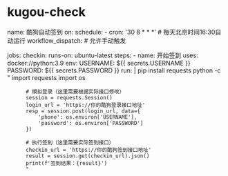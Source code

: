# kugou-check
name: 酷狗自动签到
on:
  schedule:
    - cron: '30 8 * * *' # 每天北京时间16:30自动运行
  workflow_dispatch: # 允许手动触发

jobs:
  checkin:
    runs-on: ubuntu-latest
    steps:
      - name: 开始签到
        uses: docker://python:3.9
        env:
          USERNAME: ${{ secrets.USERNAME }}
          PASSWORD: ${{ secrets.PASSWORD }}
        run: |
          pip install requests
          python -c "
          import requests
          import os
          
          # 模拟登录（这里需要根据实际接口修改）
          session = requests.Session()
          login_url = 'https://你的酷狗登录接口地址'
          resp = session.post(login_url, data={
              'phone': os.environ['USERNAME'],
              'password': os.environ['PASSWORD']
          })
          
          # 执行签到（这里需要实际签到接口）
          checkin_url = 'https://你的酷狗签到接口地址'
          result = session.get(checkin_url).json()
          print(f'签到结果：{result}')
          "
